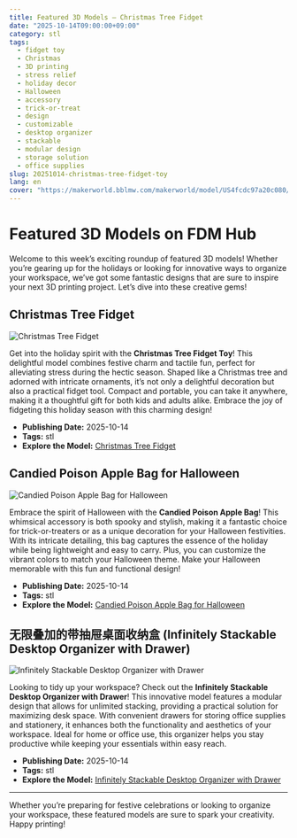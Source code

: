 ```yaml
---
title: Featured 3D Models – Christmas Tree Fidget
date: "2025-10-14T09:00:00+09:00"
category: stl
tags:
  - fidget toy
  - Christmas
  - 3D printing
  - stress relief
  - holiday decor
  - Halloween
  - accessory
  - trick-or-treat
  - design
  - customizable
  - desktop organizer
  - stackable
  - modular design
  - storage solution
  - office supplies
slug: 20251014-christmas-tree-fidget-toy
lang: en
cover: "https://makerworld.bblmw.com/makerworld/model/US4fcdc97a20c080/design/2025-10-14_9018ff17626d98.jpg"
---
```


# Featured 3D Models on FDM Hub

Welcome to this week’s exciting roundup of featured 3D models! Whether you’re gearing up for the holidays or looking for innovative ways to organize your workspace, we’ve got some fantastic designs that are sure to inspire your next 3D printing project. Let’s dive into these creative gems!

## Christmas Tree Fidget

![Christmas Tree Fidget](https://makerworld.bblmw.com/makerworld/model/US4fcdc97a20c080/design/2025-10-14_9018ff17626d98.jpg)

Get into the holiday spirit with the **Christmas Tree Fidget Toy**! This delightful model combines festive charm and tactile fun, perfect for alleviating stress during the hectic season. Shaped like a Christmas tree and adorned with intricate ornaments, it’s not only a delightful decoration but also a practical fidget tool. Compact and portable, you can take it anywhere, making it a thoughtful gift for both kids and adults alike. Embrace the joy of fidgeting this holiday season with this charming design!

- **Publishing Date:** 2025-10-14
- **Tags:** stl
- **Explore the Model:** [Christmas Tree Fidget](https://makerworld.com/en/models/1887801-christmas-tree-fidget)

## Candied Poison Apple Bag for Halloween

![Candied Poison Apple Bag for Halloween](https://makerworld.bblmw.com/makerworld/model/US39248c698f129e/design/2025-10-14_048f3ab15bf348.jpg)

Embrace the spirit of Halloween with the **Candied Poison Apple Bag**! This whimsical accessory is both spooky and stylish, making it a fantastic choice for trick-or-treaters or as a unique decoration for your Halloween festivities. With its intricate detailing, this bag captures the essence of the holiday while being lightweight and easy to carry. Plus, you can customize the vibrant colors to match your Halloween theme. Make your Halloween memorable with this fun and functional design!

- **Publishing Date:** 2025-10-14
- **Tags:** stl
- **Explore the Model:** [Candied Poison Apple Bag for Halloween](https://makerworld.com/en/models/1888047-candied-poison-apple-bag-for-halloween)

## 无限叠加的带抽屉桌面收纳盒 (Infinitely Stackable Desktop Organizer with Drawer)

![Infinitely Stackable Desktop Organizer with Drawer](https://makerworld.bblmw.com/makerworld/model/USd24be979115b7d/design/2025-10-15_92068e1e67726.jpg)

Looking to tidy up your workspace? Check out the **Infinitely Stackable Desktop Organizer with Drawer**! This innovative model features a modular design that allows for unlimited stacking, providing a practical solution for maximizing desk space. With convenient drawers for storing office supplies and stationery, it enhances both the functionality and aesthetics of your workspace. Ideal for home or office use, this organizer helps you stay productive while keeping your essentials within easy reach.

- **Publishing Date:** 2025-10-14
- **Tags:** stl
- **Explore the Model:** [Infinitely Stackable Desktop Organizer with Drawer](https://makerworld.com/en/models/1889262-infinitely-stackable-desktop-organizer-with-drawer)

---

Whether you’re preparing for festive celebrations or looking to organize your workspace, these featured models are sure to spark your creativity. Happy printing!